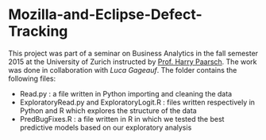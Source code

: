 # Mozilla-and-Eclipse-Defect-Tracking

This project was part of a seminar on Business Analytics in the fall semester 2015 at the University of Zurich instructed by [Prof. Harry Paarsch](https://sites.google.com/site/hjpaarsch/). The work was done in collaboration with *Luca Gageauf*. The folder contains the following files:

- Read.py : a file written in Python importing and cleaning the data
- ExploratoryRead.py and ExploratoryLogit.R : files written respectively in Python and R which explores the structure of the data
- PredBugFixes.R : a file written in R in which we tested the best predictive models based on our exploratory analysis



